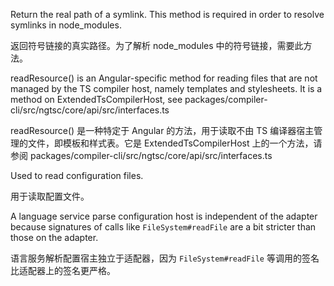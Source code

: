 Return the real path of a symlink. This method is required in order to
resolve symlinks in node_modules.

返回符号链接的真实路径。为了解析 node_modules 中的符号链接，需要此方法。

readResource\(\) is an Angular-specific method for reading files that are not
managed by the TS compiler host, namely templates and stylesheets.
It is a method on ExtendedTsCompilerHost, see
packages/compiler-cli/src/ngtsc/core/api/src/interfaces.ts

readResource\(\) 是一种特定于 Angular 的方法，用于读取不由 TS
编译器宿主管理的文件，即模板和样式表。它是 ExtendedTsCompilerHost 上的一个方法，请参阅
packages/compiler-cli/src/ngtsc/core/api/src/interfaces.ts

Used to read configuration files.

用于读取配置文件。

A language service parse configuration host is independent of the adapter
because signatures of calls like `FileSystem#readFile` are a bit stricter
than those on the adapter.

语言服务解析配置宿主独立于适配器，因为 `FileSystem#readFile` 等调用的签名比适配器上的签名更严格。